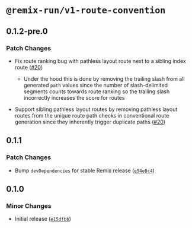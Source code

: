 # `@remix-run/v1-route-convention`

## 0.1.2-pre.0

### Patch Changes

- Fix route ranking bug with pathless layout route next to a sibling index route ([#20](https://github.com/remix-run/v1-compat-utils/pull/20))

  - Under the hood this is done by removing the trailing slash from all generated `path` values since the number of slash-delimited segments counts towards route ranking so the trailing slash incorrectly increases the score for routes

- Support sibling pathless layout routes by removing pathless layout routes from the unique route path checks in conventional route generation since they inherently trigger duplicate paths ([#20](https://github.com/remix-run/v1-compat-utils/pull/20))

## 0.1.1

### Patch Changes

- Bump `devDependencies` for stable Remix release ([`e54e8c4`](https://github.com/remix-run/v1-compat-utils/commit/e54e8c48aa9d3d2d220ee35c2baa740d8d4d11d2))

## 0.1.0

### Minor Changes

- Initial release ([`e15dfbb`](https://github.com/remix-run/v1-compat-utils/commit/e15dfbbe9d5f59e9200a3aa52ece65c024b2109f))
